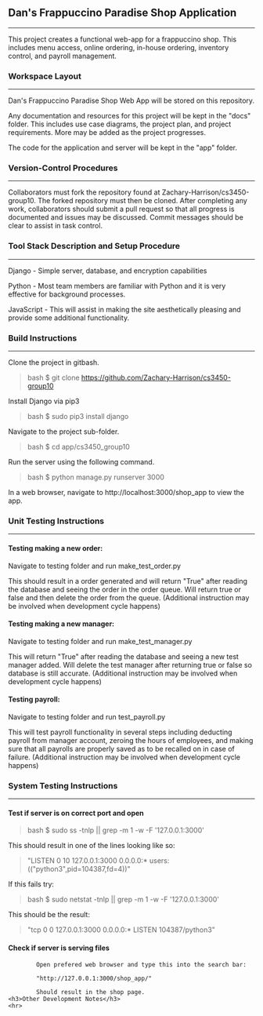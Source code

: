 <h2>Dan's Frappuccino Paradise Shop Application </h2>
<hr>
This project creates a functional web-app for a frappuccino shop.  This includes
menu access, online ordering, in-house ordering, inventory control,
and payroll management.
<h3>Workspace Layout</h3>
<hr>
Dan's Frappuccino Paradise Shop Web App will be stored on this repository.

Any documentation and resources for this project will be kept in the "docs" folder.
This includes use case diagrams, the project plan, and project requirements.  More may 
be added as the project progresses.

The code for the application and server will be kept in the "app" folder.
<br>
<h3>Version-Control Procedures</h3>
<hr>
Collaborators must fork the repository found at Zachary-Harrison/cs3450-group10.
The forked repository must then be cloned.  After completing any work, collaborators
should submit a pull request so that all progress is documented and issues may be discussed.
Commit messages should be clear to assist in task control.
<h3>Tool Stack Description and Setup Procedure</h3>
<hr>
Django - Simple server, database, and encryption capabilities

Python - Most team members are familiar with Python and it is very effective for background processes.

JavaScript - This will assist in making the site aesthetically pleasing and provide
some additional functionality.
<h3>Build Instructions</h3>
<hr>
Clone the project in gitbash.

> bash $ git clone https://github.com/Zachary-Harrison/cs3450-group10

Install Django via pip3

> bash $ sudo pip3 install django

Navigate to the project sub-folder. 

> bash $ cd app/cs3450_group10

Run the server using the following command.

> bash $ python manage.py runserver 3000

In a web browser, navigate to http://localhost:3000/shop_app to view the app.


<h3>Unit Testing Instructions</h3>
    <hr>
<h4>Testing making a new order:</h4>
Navigate to testing folder and run make_test_order.py

This should result in a order generated and will return "True" after reading the database and seeing the order in the order queue. Will return true or false and then delete the order from the queue.
(Additional instruction may be involved when development cycle happens)
<h4>Testing making a new manager:</h4>
Navigate to testing folder and run make_test_manager.py

This will return "True" after reading the database and seeing a new test manager added. Will delete the test manager after returning true or false so database is still accurate.
(Additional instruction may be involved when development cycle happens)
<h4>Testing payroll:</h4>
Navigate to testing folder and run test_payroll.py

This will test payroll functionality in several steps including deducting payroll from manager account, zeroing the hours of employees, and making sure that all payrolls are properly saved as to be recalled on in case of failure. 
(Additional instruction may be involved when development cycle happens)

    

<h3>System Testing Instructions</h3>
<hr>
<h4>Test if server is on correct port and open</h4>

> bash $ sudo ss -tnlp || grep -m 1 -w -F '127.0.0.1:3000'

This should result in one of the lines looking like so:

> "LISTEN              0                   10                                    127.0.0.1:3000                                   0.0.0.0:*                  users:(("python3",pid=104387,fd=4))"

If this fails try:

> bash $ sudo netstat -tnlp || grep -m 1 -w -F '127.0.0.1:3000'

This should be the result:

> "tcp        0      0 127.0.0.1:3000          0.0.0.0:*               LISTEN      104387/python3"

<h4>Check if server is serving files</h4>

            Open prefered web browser and type this into the search bar:

            "http://127.0.0.1:3000/shop_app/"

            Should result in the shop page.
    <h3>Other Development Notes</h3>
    <hr>
